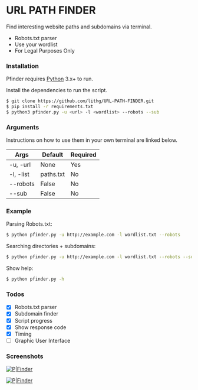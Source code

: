 # URL PATH FINDER

Find interesting website paths and subdomains via terminal.

  - Robots.txt parser
  - Use your wordlist
  - For Legal Purposes Only


### Installation

Pfinder requires [Python](https://www.python.org/) 3.x+ to run.

Install the dependencies to run the script.

```sh
$ git clone https://github.com/lithg/URL-PATH-FINDER.git
$ pip install -r requirements.txt
$ python3 pfinder.py -u <url> -l <wordlist> --robots --sub
```

### Arguments

Instructions on how to use them in your own terminal are linked below.

| Args | Default | Required |
| ------ | ------ | ------  |
| -u, -url | None | Yes |
| -l, -list | paths.txt | No |
| --robots | False | No |
| --sub | False | No |


### Example

Parsing Robots.txt:
```sh
$ python pfinder.py -u http://example.com -l wordlist.txt --robots
```

Searching directories + subdomains:
```sh
$ python pfinder.py -u http://example.com -l wordlist.txt --robots --sub
```

Show help:
```sh
$ python pfinder.py -h
```

### Todos

- [x] Robots.txt parser
- [x] Subdomain finder
- [x] Script progress
- [x] Show response code
- [x] Timing
- [ ] Graphic User Interface

### Screenshots

[![P|Finder](https://i.imgur.com/Kw8PL3G.png)](https://github.com/lithg/URL-PATH-FINDER/)

[![P|Finder](https://i.imgur.com/1GbjjHB.png)](https://github.com/lithg/URL-PATH-FINDER/)
